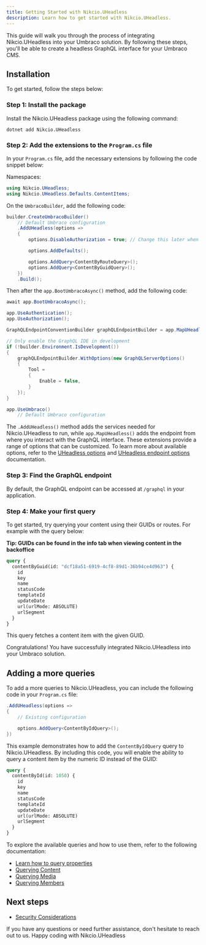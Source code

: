 ```yaml
---
title: Getting Started with Nikcio.UHeadless
description: Learn how to get started with Nikcio.UHeadless.
---
```


This guide will walk you through the process of integrating Nikcio.UHeadless into your Umbraco solution. By following these steps, you'll be able to create a headless GraphQL interface for your Umbraco CMS.

## Installation

To get started, follow the steps below:

### Step 1: Install the package

Install the Nikcio.UHeadless package using the following command:

```shell
dotnet add Nikcio.UHeadless
```

### Step 2: Add the extensions to the `Program.cs` file

In your `Program.cs` file, add the necessary extensions by following the code snippet below:

Namespaces:

```csharp
using Nikcio.UHeadless;
using Nikcio.UHeadless.Defaults.ContentItems;
```

On the `UmbracoBuilder`, add the following code:

```csharp
builder.CreateUmbracoBuilder()
    // Default Umbraco configuration
    .AddUHeadless(options =>
    {
        options.DisableAuthorization = true; // Change this later when adding authentication - See documentation

        options.AddDefaults();

        options.AddQuery<ContentByRouteQuery>();
        options.AddQuery<ContentByGuidQuery>();
    })
    .Build();
```

Then after the `app.BootUmbracoAsync()` method, add the following code:

```csharp
await app.BootUmbracoAsync();

app.UseAuthentication();
app.UseAuthorization();

GraphQLEndpointConventionBuilder graphQLEndpointBuilder = app.MapUHeadless();

// Only enable the GraphQL IDE in development
if (!builder.Environment.IsDevelopment())
{
    graphQLEndpointBuilder.WithOptions(new GraphQLServerOptions()
    {
        Tool =
        {
            Enable = false,
        }
    });
}

app.UseUmbraco()
    // Default Umbraco configuration
```

The `.AddUHeadless()` method adds the services needed for Nikcio.UHeadless to run, while `app.MapUHeadless()` adds the endpoint from where you interact with the GraphQL interface. These extensions provide a range of options that can be customized. To learn more about available options, refer to the [UHeadless options](../reference/options) and [UHeadless endpoint options](../reference/endpoint-options) documentation.

### Step 3: Find the GraphQL endpoint

By default, the GraphQL endpoint can be accessed at `/graphql` in your application.

### Step 4: Make your first query

To get started, try querying your content using their GUIDs or routes. For example with the query below:

__Tip: GUIDs can be found in the info tab when viewing content in the backoffice__

```graphql
query {
  contentByGuid(id: "dcf18a51-6919-4cf8-89d1-36b94ce4d963") {
    id
    key
    name
    statusCode
    templateId
    updateDate
    url(urlMode: ABSOLUTE)
    urlSegment
  }
}
```

This query fetches a content item with the given GUID.

Congratulations! You have successfully integrated Nikcio.UHeadless into your Umbraco solution. 

## Adding a more queries

To add a more queries to Nikcio.UHeadless, you can include the following code in your `Program.cs` file:

```csharp
.AddUHeadless(options =>
{
    // Existing configuration

    options.AddQuery<ContentByIdQuery>();
})
```

This example demonstrates how to add the `ContentByIdQuery` query to Nikcio.UHeadless. By including this code, you will enable the ability to query a content item by the numeric ID instead of the GUID:

```graphql
query {
  contentById(id: 1050) {
    id
    key
    name
    statusCode
    templateId
    updateDate
    url(urlMode: ABSOLUTE)
    urlSegment
  }
}
```

To explore the available queries and how to use them, refer to the following documentation:

- [Learn how to query properties](../querying/properties)
- [Querying Content](../querying/content)
- [Querying Media](../querying/media)
- [Querying Members](../querying/members)

## Next steps

- [Security Considerations](../security)

If you have any questions or need further assistance, don't hesitate to reach out to us. Happy coding with Nikcio.UHeadless